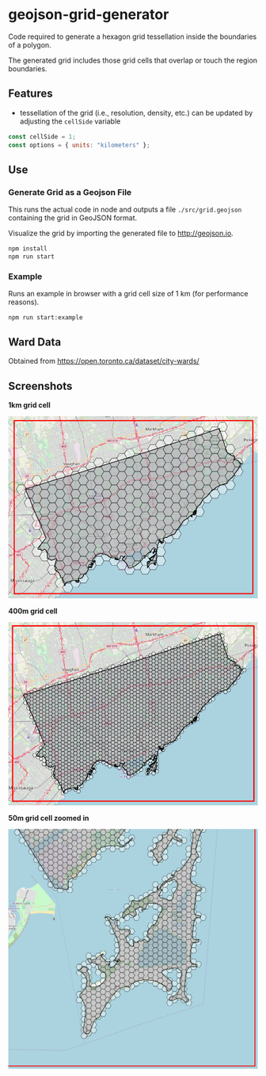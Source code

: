 # geojson-grid-generator

Code required to generate a hexagon grid tessellation inside the boundaries of a polygon.

The generated grid includes those grid cells that overlap or touch the region boundaries.

## Features

- tessellation of the grid (i.e., resolution, density, etc.) can be updated by adjusting the `cellSide` variable

```js
const cellSide = 1;
const options = { units: "kilometers" };
```

## Use

### Generate Grid as a Geojson File

This runs the actual code in node and outputs a file `./src/grid.geojson` containing the grid in GeoJSON format.

Visualize the grid by importing the generated file to http://geojson.io.

```
npm install
npm run start
```

### Example

Runs an example in browser with a grid cell size of 1 km (for performance reasons).

```
npm run start:example
```

## Ward Data

Obtained from https://open.toronto.ca/dataset/city-wards/

## Screenshots

**1km grid cell**

![screenshot](docs/screenshot-grid-tesselation-1km.png)

**400m grid cell**

![screenshot](docs/screenshot-grid-tesselation-400m.png)

**50m grid cell zoomed in**

![screenshot](docs/screenshot-grid-tesselation-50m-zoomed-in.png)

